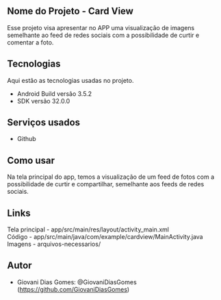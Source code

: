 ## Nome do Projeto - Card View

Esse projeto visa apresentar no APP uma visualização de imagens 
semelhante ao feed de redes sociais com a possibilidade de
curtir e comentar a foto.

## Tecnologias 
 
Aqui estão as tecnologias usadas no projeto.
 
* Android Build versão  3.5.2
* SDK versão  32.0.0
 
## Serviços usados
 
* Github
  
## Como usar
 
Na tela principal do app, temos a visualização de um feed de
fotos com a possibilidade de curtir e compartilhar, semelhante
aos feeds de redes sociais.

## Links

Tela principal - app/src/main/res/layout/activity_main.xml  
Código - app/src/main/java/com/example/cardview/MainActivity.java  
Imagens - arquivos-necessarios/
 
## Autor
 
* Giovani Dias Gomes: @GiovaniDiasGomes (https://github.com/GiovaniDiasGomes)